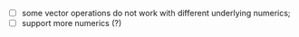 - [ ] some vector operations do not work with different underlying numerics;
- [ ] support more numerics (?)
